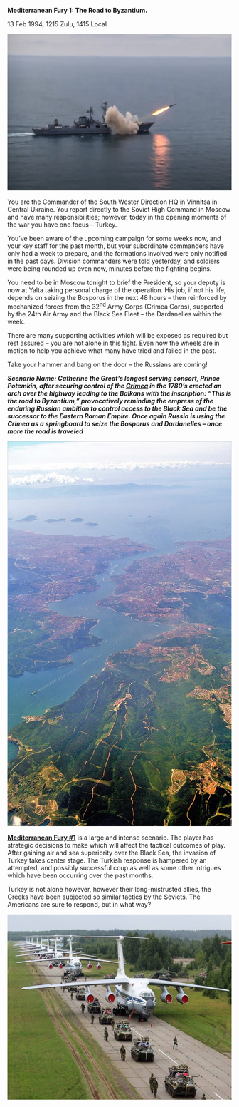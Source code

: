 **Mediterranean Fury 1: The Road to Byzantium.**

13 Feb 1994, 1215 Zulu, 1415 Local

<img src="/assets\images\aar\mf\mf1\image1.jpeg" style="width:6.5in;height:3.66111in" alt="Russian Navy Conducts First Black Sea Supersonic Cruise Missile Test - The Moscow Times" />

You are the Commander of the South Wester Direction HQ in Vinnitsa in
Central Ukraine. You report directly to the Soviet High Command in
Moscow and have many responsibilities; however, today in the opening
moments of the war you have one focus – Turkey.

You’ve been aware of the upcoming campaign for some weeks now, and your
key staff for the past month, but your subordinate commanders have only
had a week to prepare, and the formations involved were only notified in
the past days. Division commanders were told yesterday, and soldiers
were being rounded up even now, minutes before the fighting begins.

You need to be in Moscow tonight to brief the President, so your deputy
is now at Yalta taking personal charge of the operation. His job, if not
his life, depends on seizing the Bosporus in the next 48 hours – then
reinforced by mechanized forces from the 32<sup>nd</sup> Army Corps
(Crimea Corps), supported by the 24th Air Army and the Black Sea Fleet –
the Dardanelles within the week.

There are many supporting activities which will be exposed as required
but rest assured – you are not alone in this fight. Even now the wheels
are in motion to help you achieve what many have tried and failed in the
past.

Take your hammer and bang on the door – the Russians are coming!

***Scenario Name: Catherine the Great’s longest serving consort, Prince
Potemkin, after securing control of the
[Crimea](https://erenow.net/biographies/catherinethegreat/67.php) in the
1780’s erected an arch over the highway leading to the Balkans with the
inscription: “This is the road to Byzantium,” provocatively reminding
the empress of the enduring Russian ambition to control access to the
Black Sea and be the successor to the Eastern Roman Empire. Once again
Russia is using the Crimea as a springboard to seize the Bosporus and
Dardanelles – once more the road is traveled***

<img src="/assets\images\aar\mf\mf1\image2.jpeg" style="width:6.02639in;height:9in" alt="A picture containing mountain, nature, valley, outdoor Description automatically generated" />

**<u>Mediterranean Fury \#1</u>** is a large and intense scenario. The
player has strategic decisions to make which will affect the tactical
outcomes of play. After gaining air and sea superiority over the Black
Sea, the invasion of Turkey takes center stage. The Turkish response is
hampered by an attempted, and possibly successful coup as well as some
other intrigues which have been occurring over the past months.

Turkey is not alone however, however their long-mistrusted allies, the
Greeks have been subjected so similar tactics by the Soviets. The
Americans are sure to respond, but in what way?

<img src="/assets\images\aar\mf\mf1\image3.jpeg" style="width:6.5in;height:4.33333in" alt="A picture containing grass, outdoor, plane, sky Description automatically generated" />
